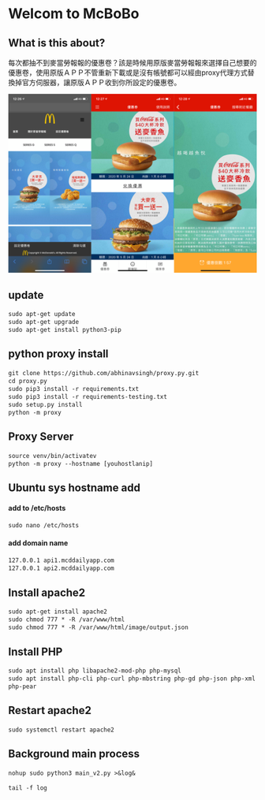 # Welcom to McBoBo

## What is this about?
每次都抽不到麥當勞報報的優惠卷？該是時候用原版麥當勞報報來選擇自己想要的優惠卷，使用原版ＡＰＰ不管重新下載或是沒有帳號都可以經由proxy代理方式替換掉官方伺服器，讓原版ＡＰＰ收到你所設定的優惠卷。

![image](./demo.png)

## update 
```
sudo apt-get update  
sudo apt-get upgrade  
sudo apt-get install python3-pip  
```
## python proxy install 
```
git clone https://github.com/abhinavsingh/proxy.py.git  
cd proxy.py  
sudo pip3 install -r requirements.txt  
sudo pip3 install -r requirements-testing.txt  
sudo setup.py install   
python -m proxy  
```
## Proxy Server 
``` 
source venv/bin/activatev  
python -m proxy --hostname [youhostlanip]  
```
## Ubuntu sys hostname add
#### add to /etc/hosts
```
sudo nano /etc/hosts 
```
#### add domain name
```
127.0.0.1 api1.mcddailyapp.com  
127.0.0.1 api2.mcddailyapp.com
```

## Install apache2
```
sudo apt-get install apache2  
sudo chmod 777 * -R /var/www/html  
sudo chmod 777 * -R /var/www/html/image/output.json  
```
## Install PHP
```
sudo apt install php libapache2-mod-php php-mysql  
sudo apt install php-cli php-curl php-mbstring php-gd php-json php-xml php-pear
```

## Restart apache2
```
sudo systemctl restart apache2
```

## Background main process
```
nohup sudo python3 main_v2.py >&log& 
```

```
tail -f log
```
